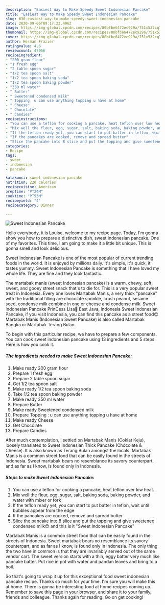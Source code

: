 ```yaml
---
description: "Easiest Way to Make Speedy Sweet Indonesian Pancake"
title: "Easiest Way to Make Speedy Sweet Indonesian Pancake"
slug: 630-easiest-way-to-make-speedy-sweet-indonesian-pancake
date: 2020-09-06T09:17:23.496Z
image: https://img-global.cpcdn.com/recipes/80bfbe6472ec929a/751x532cq70/sweet-indonesian-pancake-recipe-main-photo.jpg
thumbnail: https://img-global.cpcdn.com/recipes/80bfbe6472ec929a/751x532cq70/sweet-indonesian-pancake-recipe-main-photo.jpg
cover: https://img-global.cpcdn.com/recipes/80bfbe6472ec929a/751x532cq70/sweet-indonesian-pancake-recipe-main-photo.jpg
author: Herman Frazier
ratingvalue: 4.6
reviewcount: 47956
recipeingredient:
- "200 gram flour"
- "1 fresh egg"
- "2 table spoon sugar"
- "1/2 tea spoon salt"
- "1/2 tea spoon baking soda"
- "1/2 tea spoon baking powder"
- "350 ml water"
- " Butter"
- " Sweetened condensed milk"
- " Topping  u can use anything topping u have at home"
- " Cheese"
- " Chocolate"
- " Candies"
recipeinstructions:
- "You can use a teflon for cooking a pancake, heat teflon over low heat."
- "Mix well the flour, egg, sugar, salt, baking soda, baking powder, and water with mixer or fork"
- "If the teflon ready yet, you can start to put batter in teflon, wait until bubbles appear from the edge"
- "If the pancakes are cooked, remove and spread butter"
- "Slice the pancake into 8 slice and put the topping and give sweetened condensed milk😊 and this is it &#34;Sweet Indonesian Pancake&#34;"
categories:
- Recipe
tags:
- sweet
- indonesian
- pancake

katakunci: sweet indonesian pancake 
nutrition: 220 calories
recipecuisine: American
preptime: "PT24M"
cooktime: "PT53M"
recipeyield: "4"
recipecategory: Dinner

---
```



![Sweet Indonesian Pancake](https://img-global.cpcdn.com/recipes/80bfbe6472ec929a/751x532cq70/sweet-indonesian-pancake-recipe-main-photo.jpg)

Hello everybody, it is Louise, welcome to my recipe page. Today, I'm gonna show you how to prepare a distinctive dish, sweet indonesian pancake. One of my favorites. This time, I am going to make it a little bit unique. This is gonna smell and look delicious.

Sweet Indonesian Pancake is one of the most popular of current trending foods in the world. It is enjoyed by millions daily. It's simple, it's quick, it tastes yummy. Sweet Indonesian Pancake is something that I have loved my whole life. They are fine and they look fantastic.

The martabak manis (sweet Indonesian pancake) is a warm, chewy, soft, sweet, and gooey street snack that&#39;s to die for. This is a very popular sweet treat in Indonesia. Every one loves Martabak Manis, a very thick &#34;pancake&#34; with the traditional filling are chocolate sprinkle, crush peanut, sesame seed, condense milk combine in one or cheese and condense milk. Sweet Indonesian Pancake PrinCess Lisa💋 East Java, Indonesia Sweet Indonesian Pancake, if you visit Indonesia, you can find this pancake as a street food😊 Martabak Manis (Indonesian Sweet Pancake) is also called Martabak Bangka or Martabak Terang Bulan.


To begin with this particular recipe, we have to prepare a few components. You can cook sweet indonesian pancake using 13 ingredients and 5 steps. Here is how you cook it.

<!--inarticleads1-->

##### The ingredients needed to make Sweet Indonesian Pancake:

1. Make ready 200 gram flour
1. Prepare 1 fresh egg
1. Prepare 2 table spoon sugar
1. Get 1/2 tea spoon salt
1. Make ready 1/2 tea spoon baking soda
1. Take 1/2 tea spoon baking powder
1. Make ready 350 ml water
1. Prepare  Butter
1. Make ready  Sweetened condensed milk
1. Prepare  Topping : u can use anything topping u have at home
1. Make ready  Cheese
1. Get  Chocolate
1. Prepare  Candies


After much contemplation, I settled on Martabak Manis (Coklat Keju), loosely translated to Sweet Indonesian Thick Pancake (Chocolate &amp; Cheese). It is also known as Terang Bulan amongst the locals. Martabak Manis is a common street food that can be easily found in the streets of Indonesia. Sweet martabak bears no resemblance its savory counterpart, and as far as I know, is found only in Indonesia. 

<!--inarticleads2-->

##### Steps to make Sweet Indonesian Pancake:

1. You can use a teflon for cooking a pancake, heat teflon over low heat.
1. Mix well the flour, egg, sugar, salt, baking soda, baking powder, and water with mixer or fork
1. If the teflon ready yet, you can start to put batter in teflon, wait until bubbles appear from the edge
1. If the pancakes are cooked, remove and spread butter
1. Slice the pancake into 8 slice and put the topping and give sweetened condensed milk😊 and this is it &#34;Sweet Indonesian Pancake&#34;


Martabak Manis is a common street food that can be easily found in the streets of Indonesia. Sweet martabak bears no resemblance its savory counterpart, and as far as I know, is found only in Indonesia. The only thing the two have in common is that they are invariably served out of the same vendor cart. The sweet version starts with a thin, eggy batter very much like pancake batter. Put rice in pot with water and pandan leaves and bring to a boil. 

So that's going to wrap it up for this exceptional food sweet indonesian pancake recipe. Thanks so much for your time. I'm sure you will make this at home. There is gonna be interesting food at home recipes coming up. Remember to save this page in your browser, and share it to your family, friends and colleague. Thanks again for reading. Go on get cooking!
